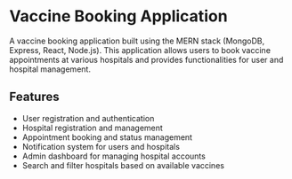 # Vaccine Booking Application

A vaccine booking application built using the MERN stack (MongoDB, Express, React, Node.js). This application allows users to book vaccine appointments at various hospitals and provides functionalities for user and hospital management.

## Features
- User registration and authentication
- Hospital registration and management
- Appointment booking and status management
- Notification system for users and hospitals
- Admin dashboard for managing hospital accounts
- Search and filter hospitals based on available vaccines